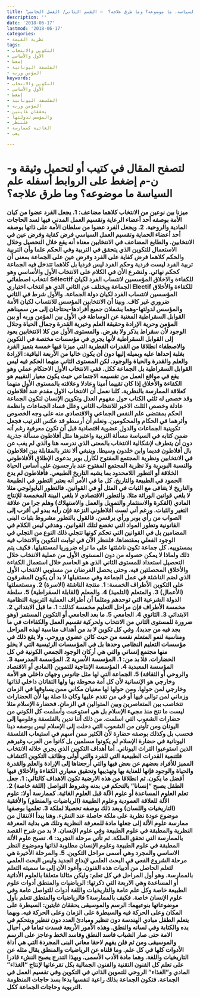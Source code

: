 ```yaml
---
title: "علم السياسة، ما موضوعه؟ وما طرق علاجه؟  – القسم الثاني/ الفصل الخامس"
description: ''
date: '2018-06-17'
lastmod: '2018-06-17'
categories:
- نظرية القيمة
tags:
- التكوين والانتخاب
- الأول والأساسي
- إضغط
- الفلسفة اليونانية
- المؤمن وربه
keywords:
- التكوين والانتخاب
- الأول والأساسي
- إضغط
- الفلسفة اليونانية
- المؤمن وربه
- يحققان غايتين
- والمؤسس لدولتها
- فلننظر
- الغائية كممارسة
- يغب

---
```

# **لتصفح المقال في كتيب أو لتحميل وثيقة و-ن-م إضغط على الروابط أسفله** **علم السياسة ما موضوعه؟ وما طرق علاجه؟**

### ميزنا بين نوعين من الانتخاب كلاهما مضاعف: 1. يجعل الفرد عضوا من كيان الأمة بوصفه أحد أعضاء الرعاية وتقسيم العمل المدني فيها لسد الحاجات المادية والروحية. 2. ويجعل الفرد عضوا من سلطان الأمة على ذاتها بوصفه أحد أعضاء الحماية وتقسيم العمل السياسي فرض كفاية وفرض عين في الانتخابين. والطابع المضاعف في الانتخابين معناه أنه يقع خلال التحصيل وخلال الاستعمال للتكوين الذي يتحقق في التربية وفي الحكم علما وأن التربية والحكم كلاهما فرض كفاية على الفرد وفرض عين على الجماعة بمعنى أن تربية الفرد ليست فردية وحكم الفرد ليس فرديا بل كلاهما تتدخل فيه الجماعة كحكم نهائي. ولنشرع الأن في الكلام على الانتخاب الأول والأساسي وهو انتخاب اصطفائي Sélectif للكفاءة والاخلاق المؤسسين لانتساب الفرد لكيان الجماعة ويختلف عن الثاني الذي هو انتخاب اختياري Electif للكفاءة والأخلاق المؤسسين لانتساب الفرد لكيان دولة الجماعة. والأول شرط في الثاني ضروري غير كاف. وبينا أن الانتخابين المؤسس للانتساب لكيان الأمة والمؤسس لدولتها-وهما يشملان جميع أفرادها-يحتاجان إلى من سميناهم القوابل السقراطية المغنية عن الوساطة في الأول بين المؤمن وربه أو بين المؤمن وحرية الإرادة وحقيقة العلم وخيرية القدرة وجمال الحياة وجلال الوجود لأن سقراط يذكر ولا يفرض. والمستوى الأول من كلا الانتخابين يعود إلى القوابل السقراطية لأنها يجري في مؤسسات مختصة في التكوين والاصطفاء انطلاقا من القدرات الفطرية التي ميزنا فيها خمسة يتميز الفرد بغلبة إحداها عليه وبميله إليها دون أن يكون خاليا من الأربعة الباقية: الإرادة والعلم والقدرة والحياة والوجود. لكن المستوى الثاني منهما الحكم فيه ليس القوابل السقراطية بل الجماعة ككل. ففي الانتخاب الأول الاحتكام عملي وهو يقع في مواقع العمل من تقسيمه الاجتماعي حيث يكون معيار التقييم هو الكفاءة والأخلاق إذا كان تقييما أمينا وعادلا وعلاقته بالمستوى الأول منهما كعلاقة الممارسة بالنظرية. كلنا نعمل أن الانتخاب الاول مقدم عند أفلاطون وقد خصص له ثلثي الكتاب حول مفهوم العدل وتكوين الإنسان لتكون الجماعة عادلة وخصص الثلث الاخير للانتخاب الثاني وعلل فساد الجماعات وانظمة الحكم بمقتضى علم النفس الجماعي والاقتصادي منه على وجه الخصوص وأثرهما في الحكام والمحكومين. ونعلم أن أرسطو قد عكس الترتيب فجعل تكوينية الجماعات والدول عضوية اقتصادية قبل أن تكون معرفية رغم أنه ضمن كتابه في السياسة مسألة التربية واعتبرها مثل أفلاطون مسألة جذرية دون أن يتطرف لإشكالية الانتخاب بالمعنى الذي ندرسه هنا والذي لم يغب عن بال أفلاطون قديما وابن خلدون وسيطا. وينبغي ألا نغتر بالمقابلة بين افلاطون في الانتخابين ونظرية المجتمع المفتوح لكارل بوبر بدعوى الإطلاق الأفلاطوني والنسبة البوبرية ولا نظرية المجتمع المفتوح عند بارجسون على أساس الحياة الخلاقة أو التطور اللامحدود بما يشبه التاريخ الطبيعي. فأفلاطون لم يدع الجمود في الطبيعة والتاريخ. كل ما في الأمر أنه يعتبر التطور في الطبيعة والتاريخ لا يتنافى مع الثبات في المثل أو في القوانين. فالتطور البايولوجي مثلا لا يلغي قوانين الوراثة مثلا. والتطور الاقتصادي لا يلغي البينة المخمسة للإنتاج المادي (الفكرة والاستثمار والتمويل والعمل والاستهلاك) وهلم جرا من علاقة التغير والثبات. ورغم أني لست أفلاطوني النزعة فإن رأيه يبدو لي أقرب إلى الصواب من رأي بوبر ورأي برقسن. فالقول بالتطور مشروط بثبات البنى القانونية وتطور المواد التي تخضع لتلك القوانين. وهدفي ليس الكلام في المضامين بل في القوانين التي تحكم كونها تتجلي ذلك النوع من التجلي في الوجود الفعلي بمقتضاها. فلننظر الآن في ثوابت التكوين والانتخاب فيه بمستوييه. كل جماعة تكون ناشئتها على ما تراه ضروريا لمستقبلها. فكيف يتم ذلك ولماذا لا يمكن حصوله من دون المستوى الأول من عملية الانتخاب خلال التحصيل استعداد للمستوى الثاني الذي هو الحاسم خلال استعمال الكفاءة والأخلاق المحصلتين فيه. وحتى يحصل الغرضان من مستويي الانتخاب الأول الذي لضم الناشئة في عمل الجماعة وفي مستقبلها لا بد أن يكون المشرفون على التكوين الأطراف الخمسة: 1. منتجة الناشئة (الاسرة) 2. ومستعملتها (الأعمال) 3. والمتعلم (التلميذ) 4. والمعلم (القابلة السقراطية) 5. سلطة الدولة الشرعية التي توحدهم ومثلما أن أطراف العملية التربوية النظامية مخمسة الأطراف فإن مراحل التعليم مخمسة كذلك: 1. ما قبل الابتدائي 2. الابتدائي 3. الثانوي 4. الجامعي 5. ما بعد الجامعي أو التكوين المستمر (وهو ضرورة للمستوى الثاني من الانتخاب ولحركية تقسيم العمل والكفاءات في ما يجد فيه من جديد). وفي كل تكوين لا بد من أهداف مناسبة لهذه المراحل ومناسبة لنمو المتعلم نفسه من حيث كائن عضوي وروحي. ولا يقع ذلك في مؤسسات التعليم النظامي وحدها بل في المؤسسات الرئيسية التي لا يخلو منها مجتمع إنساني والتي هي أركان الوجود الجمعي الكونية في كل الحضارات. فلا بد من: 1. المؤسسة الأسرية 2. المؤسسة المدرسية 3. المؤسسة المعبدية 4. المؤسسة الإنتاجية للتموين (المادي أو الاقتصاد والروحي أو الثقافة) 5. الجماعة التي لها مثل جانوس وجهان داخلي هو الأمة وخارجي هو الإنسانية لأن كل أمة محوطة بها ولها التفاتان داخلي لذاتها وخارجي لمن حولها. ومن حولها لها معنيان مكاني ممن يساوقها في الزمان وزماني لمن توالى فيها أو في من تقدم عليها وكان ذا صلة بها لأن الحضارات تتخاصب بين المتعاصرين وبين المتوالين في الزمان. فحضارة الإسلام مثلا ليست ما نتج منذ مجيء الإسلام بل هي استوعبت وأسلمت كل الكوني من حضارات الشعوب التي اسلمت. من ذلك أننا ندين بالفلسفة وعلومها إلى اليونان ومن تأونن من الشعوب التي دخلت إلى الإسلام ليس بوصفه دينا فحسب بل وكذلك بوصفه حضارة لأن الكثير ممن أسهم في استيعاب الفلسفة اليونانية في حضارة الإسلام لم يكونوا مسلمين بل كانوا من العرب وغيرهم الذين استوعبوا التراث اليوناني. أما أهداف التكوين الذي يجري خلاله الانتخاب فلتنمية القدرات الطبيعية التي للفرد والتي أولى وظائف التكوين اكتشاف المميز للأفراد بعضهم عن بعض فيها والتي أرجعناها إلى الإرادة والعلم والقدرة والحياة والوجود فإنها للعناية بها وتهذيبها وتحقيق معياري الكفاءة والأخلاق فيها أفضل ما يكون. ثم انطلاقا من هذه الارضية تكون الاهداف كالتالي: 1. جعل الطفل يصبح “إنسانا” بالتحكم في بدنه وشروط التواصل (اللغة خاصة) 2. تعلم العلوم المساعدة أو علوم الآلة قبل العلوم الغائية. كممارسة أولا: علوم الألة للعلاقة العمودية وعلوم الطبيعة (الرياضيات والمنطق) والأفقية (التاريخيات واللسان) وبعد ذلك بوصفه تحصيلا لملكة 3. تعلمها بوصفها موضوع عودة نظرية على ملكة حاصلة عند النشء. وهنا يبدأ الانتقال من ممارسة علوم الألة إلى جعلها مادة للمعرفة النظرية وتلك هي بداية المعرفة النظرية والمطبقة في علوم الطبيعة وفي علوم الإنسان. لا بد من شرح القصد بالممارسة التي تحقق الملكة. ثم تأتي مرحلة التجريد: 4. تصبح علوم الألة المطبقة في علوم الطبيعة وعلوم الإنسان مطلوبة لذاتها وموضوع النظر الاساسي والمجرد وهي أسمى مراحل التكوين. 5. والمرحلة الأخيرة هي مرحلة الشروع الفعي في البحث العلمي لإبداع الجديد وليس البحث العلمي لتعلم الحاصل من أدبيات هذه الفنون. وأعود الآن إلى ما سميته التعلم بالممارسة. وهو أول المراحل في كل تعلم: وليكن مثالنا متعلقا بالعلوم الأداتية أو المساعدة وهي الاربعة التي ذكرتها: الرياضيات والمنطق أدوات علوم الطبيعة خاصة وكل علم عامة والتاريخيات واللغة أدوات للتواصل عامة وفي علوم الإنسان خاصة. فكيف بالممارسة؟ فالرياضيات والمنطق تتعلم بأول موضوعاتها بنوعيهما: الرسم والموسيقى يحققان غايتين: السيطرة على المكان وعلى الحركة فيه والسيطرة على الزمان وعلى الحركة فيه. وبهما يتعلم الطفل مبادي الهندسة دون تنظير ومبادئ العدد دون تنظير وبتحكم في يده والكتابة وفي لسانه والنطق. وهذه الأمور الأربعة فسدت تماما في أجيال الامة حتى صار الشباب فاسد النطق وفاسد الخط وعاجز على الرسم والموسيقى ومن ثم فلن يفهم لاحقا معاني البنى المجردة التي هي أداة الأدوات كلها في كل علم. وما قلناه عن الرياضيات والمنطق يقال مثله عن التاريخيات واللغة. وهما مادة الأدب الأسمى. وبهذا التدرج يصبح النشء قادرا على تعلم كل الفنون التقنية والفنون الجمالية بكل تفرعاتها لإنتاج “الغذاء” المادي و”الغذاء” الروحي للتموين الذاتي في التكوين وفي تقسيم العمل في الجماعة. فتكون الجماعة بذلك راعية لنفسها بدءا بسد حاجات المنظومة التربوية وحاجات الجماعة ككل.

###